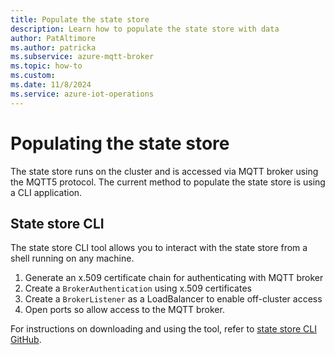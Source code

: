 ```yaml
---
title: Populate the state store
description: Learn how to populate the state store with data
author: PatAltimore 
ms.author: patricka 
ms.subservice: azure-mqtt-broker
ms.topic: how-to
ms.custom:
ms.date: 11/8/2024
ms.service: azure-iot-operations
---
```


# Populating the state store

The state store runs on the cluster and is accessed via MQTT broker using the MQTT5 protocol. The current method to populate the state store is using a CLI application.



## State store CLI

The state store CLI tool allows you to interact with the state store from a shell running on any machine.

1. Generate an x.509 certificate chain for authenticating with MQTT broker
1. Create a `BrokerAuthentication` using x.509 certificates
1. Create a `BrokerListener` as a LoadBalancer to enable off-cluster access
1. Open ports so allow access to the MQTT broker.

For instructions on downloading and using the tool, refer to [state store CLI GitHub](https://github.com/Azure-Samples/explore-iot-operations/tree/main/tools/state-store-cli).

